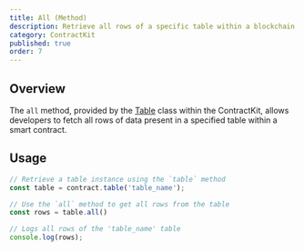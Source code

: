 ```yaml
---
title: All (Method)
description: Retrieve all rows of a specific table within a blockchain contract using the `all` method.
category: ContractKit
published: true
order: 7
---
```


## Overview

The `all` method, provided by the [Table](/docs/contract-kit/table) class within the ContractKit, allows developers to fetch all rows of data present in a specified table within a smart contract.

## Usage

```typescript
// Retrieve a table instance using the `table` method
const table = contract.table('table_name');

// Use the `all` method to get all rows from the table
const rows = table.all()

// Logs all rows of the 'table_name' table
console.log(rows);
```